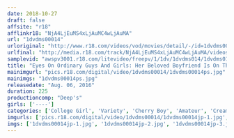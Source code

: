 ```yaml
---
date: 2018-10-27
draft: false
affsite: "r18"
afflinkr18: "NjA4LjEuMS4xLjAuMC4wLjAuMA"
url: "1dvdms00014"
urloriginal: "http://www.r18.com/videos/vod/movies/detail/-/id=1dvdms00014"
urlfinal: "http://media.r18.com/track/NjA4LjEuMS4xLjAuMC4wLjAuMA/videos/vod/movies/detail/-/id=1dvdms00014"
samplevid: "awspv3001.r18.com/litevideo/freepv/1/1dv/1dvdms014/1dvdms014_dmb_w.mp4"
title: "Eyes On Ordinary Guys And Girls: Her Beloved Boyfriend Is On The Other Side Of A One-Way Mirror! This College Girl Thinks She's All Alone Together With Her Boyfriend's Virgin BFF, And Has Been Challenged To Let Him Give Her A Creampie To Win 100,000 Yen! Of Course, He's Always Had His Eyes On His Friend's Girlfriend, And Things Soon Start To Heat Up..."
mainimgurl: "pics.r18.com/digital/video/1dvdms00014/1dvdms00014ps.jpg"
mainimgs: "1dvdms00014ps.jpg"
releasedate: "Aug. 06, 2016"
duration: 225
productioncomp: "Deep's"
girls: ['----']
categories: ['College Girl', 'Variety', 'Cherry Boy', 'Amateur', 'Creampie', 'Hi-Def']
imgurls: ['pics.r18.com/digital/video/1dvdms00014/1dvdms00014jp-1.jpg', 'pics.r18.com/digital/video/1dvdms00014/1dvdms00014jp-2.jpg', 'pics.r18.com/digital/video/1dvdms00014/1dvdms00014jp-3.jpg', 'pics.r18.com/digital/video/1dvdms00014/1dvdms00014jp-4.jpg', 'pics.r18.com/digital/video/1dvdms00014/1dvdms00014jp-5.jpg', 'pics.r18.com/digital/video/1dvdms00014/1dvdms00014jp-6.jpg', 'pics.r18.com/digital/video/1dvdms00014/1dvdms00014jp-7.jpg', 'pics.r18.com/digital/video/1dvdms00014/1dvdms00014jp-8.jpg', 'pics.r18.com/digital/video/1dvdms00014/1dvdms00014jp-9.jpg', 'pics.r18.com/digital/video/1dvdms00014/1dvdms00014jp-10.jpg', 'pics.r18.com/digital/video/1dvdms00014/1dvdms00014jp-11.jpg', 'pics.r18.com/digital/video/1dvdms00014/1dvdms00014jp-12.jpg', 'pics.r18.com/digital/video/1dvdms00014/1dvdms00014jp-13.jpg', 'pics.r18.com/digital/video/1dvdms00014/1dvdms00014jp-14.jpg', 'pics.r18.com/digital/video/1dvdms00014/1dvdms00014jp-15.jpg', 'pics.r18.com/digital/video/1dvdms00014/1dvdms00014jp-16.jpg', 'pics.r18.com/digital/video/1dvdms00014/1dvdms00014jp-17.jpg', 'pics.r18.com/digital/video/1dvdms00014/1dvdms00014jp-18.jpg', 'pics.r18.com/digital/video/1dvdms00014/1dvdms00014jp-19.jpg', 'pics.r18.com/digital/video/1dvdms00014/1dvdms00014jp-20.jpg']
imgs: ['1dvdms00014jp-1.jpg', '1dvdms00014jp-2.jpg', '1dvdms00014jp-3.jpg', '1dvdms00014jp-4.jpg', '1dvdms00014jp-5.jpg', '1dvdms00014jp-6.jpg', '1dvdms00014jp-7.jpg', '1dvdms00014jp-8.jpg', '1dvdms00014jp-9.jpg', '1dvdms00014jp-10.jpg', '1dvdms00014jp-11.jpg', '1dvdms00014jp-12.jpg', '1dvdms00014jp-13.jpg', '1dvdms00014jp-14.jpg', '1dvdms00014jp-15.jpg', '1dvdms00014jp-16.jpg', '1dvdms00014jp-17.jpg', '1dvdms00014jp-18.jpg', '1dvdms00014jp-19.jpg', '1dvdms00014jp-20.jpg']
---
```

